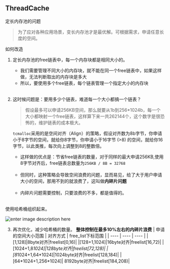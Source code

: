 ## ThreadCache

定长内存池的问题

>为了应对各种应用场景，变长内存池才是最优解。可根据需求，申请任意长度的空间。

如何改造

1. 定长内存池的free链表中，每一个内存块都是相同大小的。
   - 我们需要管理不同大小的内存块，就不能在同一个free链表中，如果这样做，无法判断取出的内存块是多大
   - 所以，要使用多个free链表，每个链表管理一个指定大小的内存块
    </br>
2. 这时候问题是：要用多少个链表，难道每一个大小都搞一个链表？
   
    > 假设最多可以申请256KB空间，那么就要从1b到256*1024b，每一个大小都映射一个free链表，这样算下来一共262144个，这个数字是很恐怖的，维护链表的成本极大。

    `tcmalloc`采用的是空间对齐（Align）的策略，假设对齐数为8b字节，你申请小于8字节的空间，就给你8字节，你申请小于16字节 (>8) 的空间，就给你16字节，以此类推，每次向上调整到8的整数倍。
    </br>
    
    - 这样做的优点是：节省free链表的数量，对于同样的最大申请256KB,使用8字节对齐后，free链表总数量为`256KB / 8B = 32768`
    </br>
    
    - 但同时，这种策略会导致空间浪费的问题，显而易见，给了大于用户申请大小的空间，那用不到的就浪费了，这叫做**内碎片问题**
    </br>

    - 内碎片问题需要控制，只要浪费的不多，都是值得的。
</br>
使用哈希桶组织起来。

![enter image description here](https://ckfs.oss-cn-beijing.aliyuncs.com/img/202412081716235.png)

  
3. 再次优化，减少哈希桶的数量。
    **整体控制在最多10%左右的内碎片浪费**
    |   申请的空间大小范围   |  对齐方式    | free_list下标范围     |
    | ---- | ---- | ---- |
    |[1,128]|8byte对齐|freelist[0,16)|
    |[128+1,1024]|16byte对齐|freelist[16,72)|
    |[1024+1,8*1024]|128byte对齐|freelist[72,128)|
    |[8*1024+1,64\*1024]|1024byte对齐|freelist[128,184)|
    |[64*1024+1,256\*1024]|  8192byte对齐|freelist[184,208)|

            
       
        
          
      

